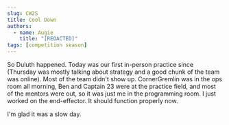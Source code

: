 ```yaml
---
slug: CW2S
title: Cool Down
authors:
  - name: Augie
    title: "[REDACTED]"
tags: [competition season]
---
```


So Duluth happened. Today was our first in-person practice since (Thursday was mostly talking about strategy and a good chunk of the team was online). Most of the team didn't show up. CornerGremlin was in the ops room all morning, Ben and Captain 23 were at the practice field, and most of the mentors were out, so it was just me in the programming room. I just worked on the end-effector. It should function properly now. 

I'm glad it was a slow day.